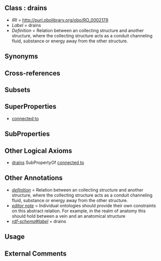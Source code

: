 
## Class : drains

 * *IRI* = http://purl.obolibrary.org/obo/RO_0002179
 * *Label* = drains
 * *Definition* = Relation between an collecting structure and another structure, where the collecting structure acts as a conduit channeling fluid, substance or energy away from the other structure.

## Synonyms


## Cross-references


## Subsets


## SuperProperties

 * [connected to](../../RO/70/RO_0002170.md)

## SubProperties


## Other Logical Axioms

 * [drains](../../RO/79/RO_0002179.md) SubPropertyOf [connected to](../../RO/70/RO_0002170.md)

## Other Annotations

 * *[definition](../../IAO/15/IAO_0000115.md)* = Relation between an collecting structure and another structure, where the collecting structure acts as a conduit channeling fluid, substance or energy away from the other structure.
 * *[editor note](../../IAO/16/IAO_0000116.md)* = Individual ontologies should provide their own constraints on this abstract relation. For example, in the realm of anatomy this should hold between a vein and an anatomical structure
 * *[rdf-schema#label](../../el/rdf-schema#label.md)* = drains

## Usage


## External Comments

